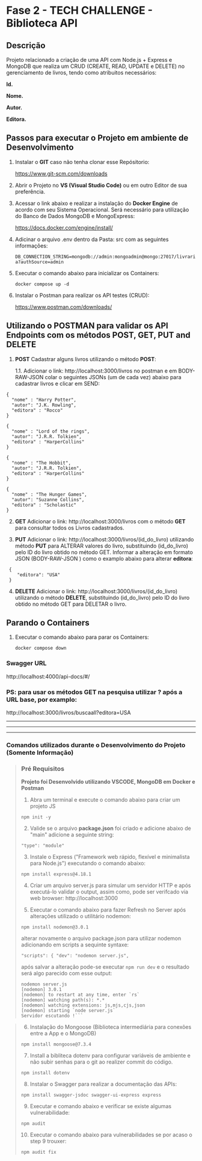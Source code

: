 # Fase 2 - TECH CHALLENGE - Biblioteca API

## Descrição

Projeto relacionado a criação de uma API com Node.js + Express e MongoDB que realiza um CRUD (CREATE, READ, UPDATE e DELETE) no gerenciamento de livros, tendo como atribuitos necessários:

**Id.**

**Nome.**

**Autor.**

**Editora.**


## Passos para executar o Projeto em ambiente de Desenvolvimento

1. Instalar o **GIT** caso não tenha clonar esse Repósitorio:

    https://www.git-scm.com/downloads
 
2. Abrir o Projeto no **VS (Visual Studio Code)** ou em outro Editor de sua preferência.

3. Acessar o link abaixo e realizar a instalação do **Docker Engine**  de acordo com seu Sistema Operacional. Será necessário para utilização do Banco de Dados MongoDB e MongoExpress:

    https://docs.docker.com/engine/install/

4. Adicinar o arquivo .env dentro da Pasta: src com as seguintes informações:

   `DB_CONNECTION_STRING=mongodb://admin:mongoadmin@mongo:27017/livraria?authSource=admin`

5. Executar o comando abaixo para inicializar os Containers:

      `docker compose up -d`

5. Instalar o Postman para realizar os API testes (CRUD):

    https://www.postman.com/downloads/


## Utilizando o POSTMAN para validar os API Endpoints com os métodos POST, GET, PUT and DELETE

1. **POST** Cadastrar alguns livros utilizando o método **POST**:

    1.1. Adicionar o link: http://localhost:3000/livros no postman e em BODY-RAW-JSON colar o seguintes JSONs (um de cada vez) abaixo para cadastrar livros e clicar em SEND:

```b
{
  "nome" : "Harry Potter",
  "autor": "J.K. Rowling",
  "editora" : "Rocco"
}
```
```b
{
  "nome" : "Lord of the rings",
  "autor": "J.R.R. Tolkien",
  "editora" : "HarperCollins"
}
```

```b
{
  "nome" : "The Hobbit",
  "autor": "J.R.R. Tolkien",
  "editora" : "HarperCollins"
}
```
```b
{
  "nome" : "The Hunger Games",
  "autor": "Suzanne Collins",
  "editora" : "Scholastic"
}
```
2. **GET** Adicionar o link: http://localhost:3000/livros com o método **GET** para consultar todos os Livros cadastrados. 

3. **PUT** Adicionar o link: http://localhost:3000/livros/(id_do_livro) utilizando método **PUT** para ALTERAR valores do livro, substituindo (id_do_livro) pelo ID do livro obtido no método GET. Informar a alteração em formato JSON (BODY-RAW-JSON ) como o examplo abaixo para alterar **editora**:

```b 
 {
    "editora": "USA"
 }
```

4. **DELETE** Adicionar o link: http://localhost:3000/livros/(id_do_livro) utilizando o método **DELETE**, substituindo (id_do_livro) pelo ID do livro obtido no método GET para DELETAR o livro.

## Parando o Containers

1. Executar o comando abaixo para parar os Containers:
 
     `docker compose down`

### Swagger URL
http://localhost:4000/api-docs/#/

### **PS:**  para usar os métodos GET na pesquisa utilizar ? após a URL base, por examplo:

http://localhost:3000/livros/buscaall?editora=USA

-----------------------
-----------------------
-----------------------


###  Comandos utilizados durante o Desenvolvimento do Projeto (Somente Informação)

> ### Pré Requisitos
>
> **Projeto foi Desenvolvido utilizando VSCODE, MongoDB em Docker e Postman**
>
> 1.  Abra um terminal e execute o comando abaixo para criar um projeto JS
> 
> `npm init -y`
>
> 2. Valide se o arquivo **package.json** foi criado e adicione abaixo de "main" adicione a seguinte string:
>
> `"type": "module"`
>
> 3. Instale o Express ("Framework web rápido, flexível e minimalista para Node.js") executando o comando abaixo:
>
> `npm install express@4.18.1`
>
> 4. Criar um arquivo server.js para simular um servidor HTTP e após executá-lo validar o output, assim como, pode ser verifcado via web browser: http://localhost:3000
>
> 5. Executar o comando abaixo para fazer Refresh no Server após alterações utilizado o utilitário nodemon:
>
> `npm install nodemon@3.0.1`
> 
> alterar novamente o arquivo package.json para utilizar nodemon adicionando em scripts a sequinte syntaxe:
>
> `"scripts": {
>        "dev": "nodemon server.js",`
> 
> após salvar a alteração pode-se executar `npm run dev` e o resultado será algo parecido com esse output:
>
> ```js-express-mongo@1.0.0 dev
> nodemon server.js
> [nodemon] 3.0.1
> [nodemon] to restart at any time, enter `rs`
> [nodemon] watching path(s): *.*
> [nodemon] watching extensions: js,mjs,cjs,json
> [nodemon] starting `node server.js`
> Servidor escutando !```

> 6. Instalação do Mongoose (Biblioteca intermediária para conexões entre a App e o MongoDB)
>
> `npm install mongoose@7.3.4`
>
> 7. Install a bibliteca dotenv para configurar variáveis de ambiente e não subir senhas para o git ao realizer commit do código.
>
> `npm install dotenv`
>
> 8. Instalar o Swagger para realizar a documentação das APIs:
>
> `npm install swagger-jsdoc swagger-ui-express express`
>
> 9. Executar e comando abaixo e verificar se existe algumas vulnerabilidade:
>
> `npm audit`
>
> 10. Executar o comando abaixo para vulnerabilidades se por acaso o step 9 trouxer:
>
> `npm audit fix`
